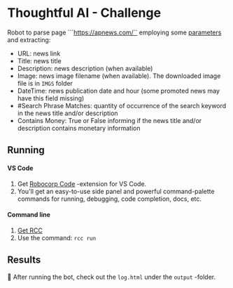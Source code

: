 # Thoughtful AI - Challenge

Robot to parse page ```https://apnews.com/`` employing some [parameters](api/constants.py) and extracting:
- URL: news link
- Title: news title
- Description: news description (when available)
- Image: news image filename (when available). The downloaded image file is in `IMGS` folder
- DateTime: news publication date and hour (some promoted news may have this field missing)
- #Search Phrase Matches: quantity of occurrence of the search keyword in the news title and/or description
- Contains Money: True or False informing if the news title and/or description contains monetary information

## Running

#### VS Code
1. Get [Robocorp Code](https://robocorp.com/docs/developer-tools/visual-studio-code/extension-features) -extension for VS Code.
1. You'll get an easy-to-use side panel and powerful command-palette commands for running, debugging, code completion, docs, etc.

#### Command line

1. [Get RCC](https://github.com/robocorp/rcc?tab=readme-ov-file#getting-started)
1. Use the command: `rcc run`

## Results

🚀 After running the bot, check out the `log.html` under the `output` -folder.
